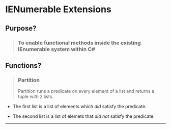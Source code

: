 # IENumerable Extensions

## Purpose?

> ### To enable functional methods inside the existing IEnumerable system within C#

## Functions?

> ### Partition
> Partition runs a predicate on every element of a list and returns a tuple with 2 lists.

- The first list is a list of elements which *did* satisfy the predicate.

- The second list is a list of elemets that *did not* satisfy the predicate.

---
